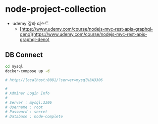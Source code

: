 # node-project-collection

- udemy 강좌 리스트
  - [https://www.udemy.com/course/nodejs-mvc-rest-apis-graphql-deno](https://www.udemy.com/course/nodejs-mvc-rest-apis-graphql-deno)

## DB Connect

```bash
cd mysql
docker-compose up -d

# http://localhost:8081/?server=mysql%3A3306

#
# Adminer Login Info
#
# Server : mysql:3306
# Username : root
# Password : secret
# Database : node-complete
```
